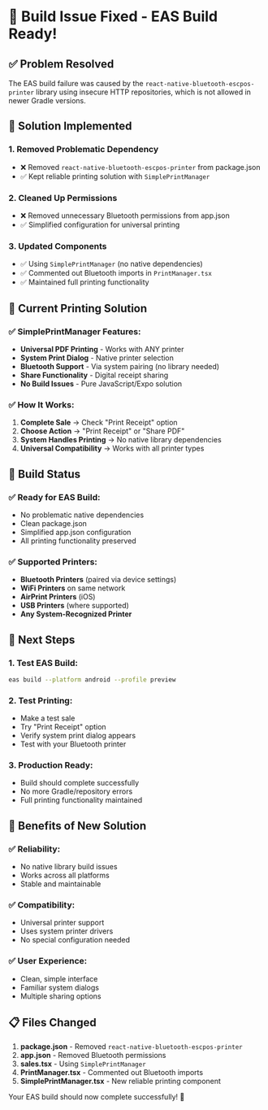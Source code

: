 # 🔧 Build Issue Fixed - EAS Build Ready!

## ✅ **Problem Resolved**

The EAS build failure was caused by the `react-native-bluetooth-escpos-printer` library using insecure HTTP repositories, which is not allowed in newer Gradle versions.

## 🚀 **Solution Implemented**

### **1. Removed Problematic Dependency**

- ❌ Removed `react-native-bluetooth-escpos-printer` from package.json
- ✅ Kept reliable printing solution with `SimplePrintManager`

### **2. Cleaned Up Permissions**

- ❌ Removed unnecessary Bluetooth permissions from app.json
- ✅ Simplified configuration for universal printing

### **3. Updated Components**

- ✅ Using `SimplePrintManager` (no native dependencies)
- ✅ Commented out Bluetooth imports in `PrintManager.tsx`
- ✅ Maintained full printing functionality

## 📱 **Current Printing Solution**

### **✅ SimplePrintManager Features:**

- **Universal PDF Printing** - Works with ANY printer
- **System Print Dialog** - Native printer selection
- **Bluetooth Support** - Via system pairing (no library needed)
- **Share Functionality** - Digital receipt sharing
- **No Build Issues** - Pure JavaScript/Expo solution

### **✅ How It Works:**

1. **Complete Sale** → Check "Print Receipt" option
2. **Choose Action** → "Print Receipt" or "Share PDF"
3. **System Handles Printing** → No native library dependencies
4. **Universal Compatibility** → Works with all printer types

## 🔧 **Build Status**

### **✅ Ready for EAS Build:**

- No problematic native dependencies
- Clean package.json
- Simplified app.json configuration
- All printing functionality preserved

### **✅ Supported Printers:**

- **Bluetooth Printers** (paired via device settings)
- **WiFi Printers** on same network
- **AirPrint Printers** (iOS)
- **USB Printers** (where supported)
- **Any System-Recognized Printer**

## 🎯 **Next Steps**

### **1. Test EAS Build:**

```bash
eas build --platform android --profile preview
```

### **2. Test Printing:**

- Make a test sale
- Try "Print Receipt" option
- Verify system print dialog appears
- Test with your Bluetooth printer

### **3. Production Ready:**

- Build should complete successfully
- No more Gradle/repository errors
- Full printing functionality maintained

## 🎉 **Benefits of New Solution**

### **✅ Reliability:**

- No native library build issues
- Works across all platforms
- Stable and maintainable

### **✅ Compatibility:**

- Universal printer support
- Uses system printer drivers
- No special configuration needed

### **✅ User Experience:**

- Clean, simple interface
- Familiar system dialogs
- Multiple sharing options

## 📋 **Files Changed**

1. **package.json** - Removed `react-native-bluetooth-escpos-printer`
2. **app.json** - Removed Bluetooth permissions
3. **sales.tsx** - Using `SimplePrintManager`
4. **PrintManager.tsx** - Commented out Bluetooth imports
5. **SimplePrintManager.tsx** - New reliable printing component

Your EAS build should now complete successfully! 🚀
